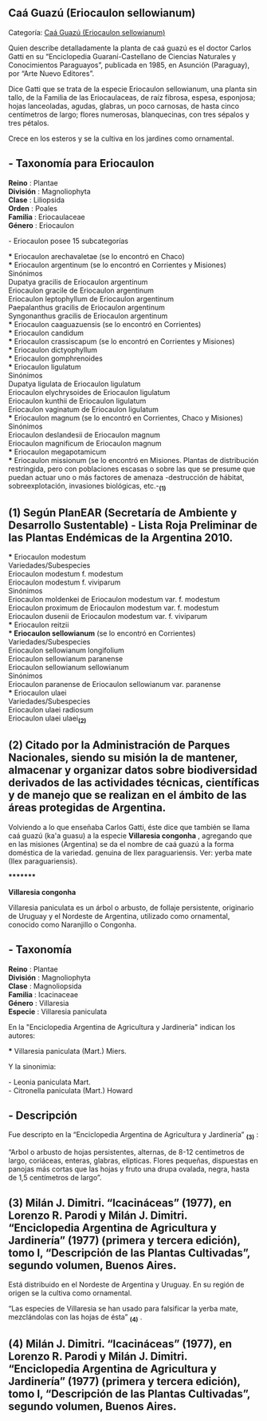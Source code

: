 ## Caá Guazú (Eriocaulon sellowianum)

Categoría: [Caá Guazú (Eriocaulon sellowianum)](http://descubrircorrientes.com.ar/2012/index.php/3305-geografia/6-fitogeografia/vegetacion-y-flora/caa-guazu-eriocaulon-sellowianum)

Quien describe detalladamente la planta de caá guazú es el doctor Carlos Gatti en su “Enciclopedia Guaraní-Castellano de Ciencias Naturales y Conocimientos Paraguayos”, publicada en 1985, en Asunción (Paraguay), por “Arte Nuevo Editores”.

Dice Gatti que se trata de la especie Eriocaulon sellowianum, una planta sin tallo, de la Familia de las Eriocaulaceas, de raíz fibrosa, espesa, esponjosa; hojas lanceoladas, agudas, glabras, un poco carnosas, de hasta cinco centímetros de largo; flores numerosas, blanquecinas, con tres sépalos y tres pétalos.

Crece en los esteros y se la cultiva en los jardines como ornamental.

## **\- Taxonomía para Eriocaulon**

**Reino** : Plantae  
**División** : Magnoliophyta  
**Clase** : Liliopsida  
**Orden** : Poales  
**Familia** : Eriocaulaceae  
**Género** : Eriocaulon

\- Eriocaulon posee 15 subcategorías

**\*** Eriocaulon arechavaletae (se lo encontró en Chaco)  
**\*** Eriocaulon argentinum (se lo encontró en Corrientes y Misiones)  
Sinónimos  
Dupatya gracilis de Eriocaulon argentinum  
Eriocaulon gracile de Eriocaulon argentinum  
Eriocaulon leptophyllum de Eriocaulon argentinum  
Paepalanthus gracilis de Eriocaulon argentinum  
Syngonanthus gracilis de Eriocaulon argentinum  
**\*** Eriocaulon caaguazuensis (se lo encontró en Corrientes)  
**\*** Eriocaulon candidum  
**\*** Eriocaulon crassiscapum (se lo encontró en Corrientes y Misiones)  
**\*** Eriocaulon dictyophyllum  
**\*** Eriocaulon gomphrenoides  
**\*** Eriocaulon ligulatum  
Sinónimos  
Dupatya ligulata de Eriocaulon ligulatum  
Eriocaulon elychrysoides de Eriocaulon ligulatum  
Eriocaulon kunthii de Eriocaulon ligulatum  
Eriocaulon vaginatum de Eriocaulon ligulatum  
**\*** Eriocaulon magnum (se lo encontró en Corrientes, Chaco y Misiones)  
Sinónimos  
Eriocaulon deslandesii de Eriocaulon magnum  
Eriocaulon magnificum de Eriocaulon magnum  
**\*** Eriocaulon megapotamicum  
**\*** Eriocaulon missionum (se lo encontró en Misiones. Plantas de distribución restringida, pero con poblaciones escasas o sobre las que se presume que puedan actuar uno o más factores de amenaza -destrucción de hábitat, sobreexplotación, invasiones biológicas, etc.-<sub><strong>(1)</strong></sub>

## **(1)** Según PlanEAR (Secretaría de Ambiente y Desarrollo Sustentable) - Lista Roja Preliminar de las Plantas Endémicas de la Argentina 2010.

**\*** Eriocaulon modestum  
Variedades/Subespecies  
Eriocaulon modestum f. modestum  
Eriocaulon modestum f. viviparum  
Sinónimos  
Eriocaulon moldenkei de Eriocaulon modestum var. f. modestum  
Eriocaulon proximum de Eriocaulon modestum var. f. modestum  
Eriocaulon dusenii de Eriocaulon modestum var. f. viviparum  
**\*** Eriocaulon reitzii  
**\* Eriocaulon sellowianum** (se lo encontró en Corrientes)  
Variedades/Subespecies  
Eriocaulon sellowianum longifolium  
Eriocaulon sellowianum paranense  
Eriocaulon sellowianum sellowianum  
Sinónimos  
Eriocaulon paranense de Eriocaulon sellowianum var. paranense  
**\*** Eriocaulon ulaei  
Variedades/Subespecies  
Eriocaulon ulaei radiosum  
Eriocaulon ulaei ulaei<sub><strong>(2)</strong></sub>

## **(2)** Citado por la Administración de Parques Nacionales, siendo su misión la de mantener, almacenar y organizar datos sobre biodiversidad derivados de las actividades técnicas, científicas y de manejo que se realizan en el ámbito de las áreas protegidas de Argentina.

Volviendo a lo que enseñaba Carlos Gatti, éste dice que también se llama caá guazú (ka'a guasu) a la especie **Villaresia congonha** , agregando que en las misiones (Argentina) se da el nombre de caá guazú a la forma doméstica de la variedad. genuina de Ilex paraguariensis. Ver: yerba mate (Ilex paraguariensis).

**\*\*\*\*\*\*\***

**Villaresia congonha**

Villaresia paniculata es un árbol o arbusto, de follaje persistente, originario de Uruguay y el Nordeste de Argentina, utilizado como ornamental, conocido como Naranjillo o Congonha.

## **\- Taxonomía**

**Reino** : Plantae  
**División** : Magnoliophyta  
**Clase** : Magnoliopsida  
**Familia** : Icacinaceae  
**Género** : Villaresia  
**Especie** : Villaresia paniculata

En la "Enciclopedia Argentina de Agricultura y Jardinería" indican los autores:

**\*** Villaresia paniculata (Mart.) Miers.

Y la sinonimia:

\- Leonia paniculata Mart.  
\- Citronella paniculata (Mart.) Howard

## **\- Descripción**

Fue descripto en la “Enciclopedia Argentina de Agricultura y Jardinería” <sub><strong><span><span>(3)</span></span></strong></sub> :

“Arbol o arbusto de hojas persistentes, alternas, de 8-12 centímetros de largo, coriáceas, enteras, glabras, elípticas. Flores pequeñas, dispuestas en panojas más cortas que las hojas y fruto una drupa ovalada, negra, hasta de 1,5 centímetros de largo”.

## **(3)** Milán J. Dimitri. “Icacináceas” (1977), en Lorenzo R. Parodi y Milán J. Dimitri. “Enciclopedia Argentina de Agricultura y Jardinería” (1977) (primera y tercera edición), tomo I, “Descripción de las Plantas Cultivadas”, segundo volumen, Buenos Aires.

Está distribuido en el Nordeste de Argentina y Uruguay. En su región de origen se la cultiva como ornamental.

“Las especies de Villaresia se han usado para falsificar la yerba mate, mezclándolas con las hojas de ésta” <sub><strong><span><span>(4)</span></span></strong></sub> .

## **(4)** Milán J. Dimitri. “Icacináceas” (1977), en Lorenzo R. Parodi y Milán J. Dimitri. “Enciclopedia Argentina de Agricultura y Jardinería” (1977) (primera y tercera edición), tomo I, “Descripción de las Plantas Cultivadas”, segundo volumen, Buenos Aires.